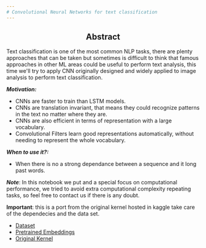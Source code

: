 ```yaml
---
# Convolutional Neural Networks for text classification
---
```

<center><h3>
 
 ## Abstract 

</h3></center>

 Text classification is one of the most common NLP tasks, there are plenty approaches that can be taken  but sometimes is difficult to think that famous approaches in other ML areas could be useful to perform text analysis, this time we'll try to apply CNN originally designed and widely applied to image analysis to perform text classification.


***Motivation:***
- CNNs are faster to train than LSTM models.
- CNNs are translation invariant, that means they could recognize patterns in the text no matter where they are.
- CNNs are also efficient in terms of representation with a large vocabulary.
- Convolutional Filters learn good representations automatically, without needing to represent the whole vocabulary.


***When to use it?:***
- When there is no a strong dependance between a sequence and it long past words.


***Note***: In this notebook we put and a special focus on computational performance,  we tried to avoid extra computational complexity repeating tasks, so feel free to contact us if there is any doubt.


****Important****: this is a port from the original kernel hosted in kaggle take care of the dependecies and the data set.
- [Dataset](https://www.kaggle.com/mgocen/20newsgroups)
- [Pretrained Embeddings](https://www.kaggle.com/facebook/fasttext-english-word-vectors-including-subwords)
- [Original Kernel](https://www.kaggle.com/criscastromaya/cnn-for-nlp-in-keras)
